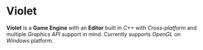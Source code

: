 # Violet

**Violet** is a **Game Engine** with an **Editor** built in _C++_ with _Cross-platform_ and multiple _Graphics API_ support in mind. Currently supports _OpenGL_ on _Windows_ platform.
